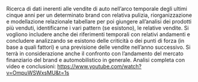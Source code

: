 Ricerca di dati inerenti alle vendite di auto nell’arco temporale degli ultimi cinque anni per un determinato brand con relativa pulizia, 
riorganizzazione e modellazione relazionale tabellare per poi giungere all’analisi dei prodotti più venduti, identificarne i vari pattern (se esistono), 
le relative vendite. Si vogliono includere anche dei riferimenti temporali con relativi andamenti e concludere analizzando se esistono delle criticità o 
dei punti di forza (in base a quali fattori) e una previsione delle vendite nell’anno successivo. 
Si terrà in considerazione anche il confronto con l’andamento del mercato finanziario del brand e automobilistico in generale.
Analisi completa con video e conclusioni: https://www.youtube.com/watch?v=OmpuWSWxsMU&t=1s
